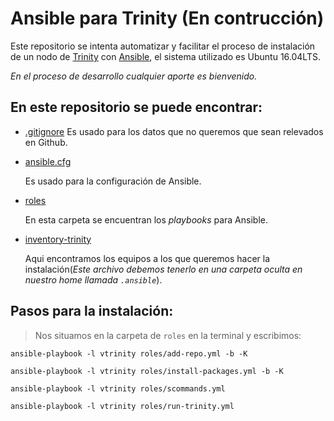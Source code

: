 # Ansible para Trinity (En contrucción)
Este repositorio se intenta automatizar y facilitar el proceso de instalación de un nodo de [Trinity](https://trinity.ethereum.org/) con [Ansible](https://www.ansible.com/), el sistema utilizado es Ubuntu 16.04LTS. 

_En el proceso de desarrollo cualquier aporte es bienvenido._

## En este repositorio se puede encontrar:
* [.gitignore](.gitignore) 
    Es usado para los datos que no queremos que sean relevados en Github.

* [ansible.cfg](ansible.cfg) 
    
    Es usado para la configuración de Ansible.

* [roles](roles) 
    
    En esta carpeta se encuentran los _playbooks_ para Ansible.

* [inventory-trinity](roles/inventory-trinity) 
    
    Aqui encontramos los equipos a los que queremos hacer la instalación(_Este archivo debemos tenerlo en una carpeta oculta en nuestro home llamada `.ansible`_).

## Pasos para la instalación:

> Nos situamos en la carpeta de `roles` en la terminal y escribimos:

`ansible-playbook -l vtrinity roles/add-repo.yml -b -K `

`ansible-playbook -l vtrinity roles/install-packages.yml -b -K ` 

`ansible-playbook -l vtrinity roles/scommands.yml `

`ansible-playbook -l vtrinity roles/run-trinity.yml `